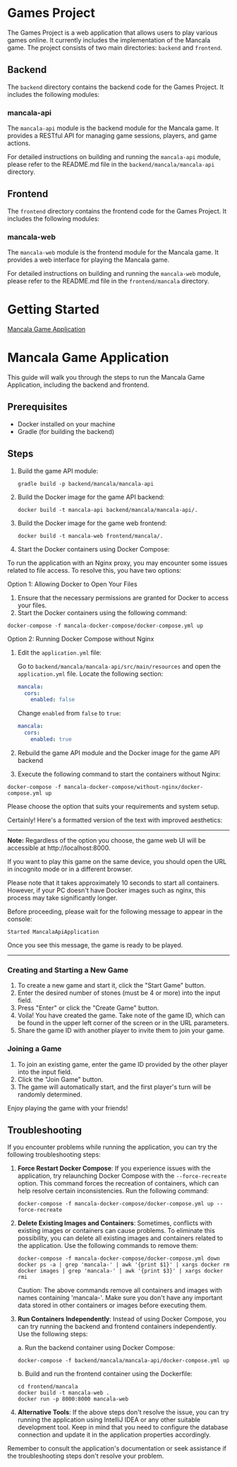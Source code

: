 # Games Project

The Games Project is a web application that allows users to play various games online. It currently includes the
implementation of the Mancala game. The project consists of two main directories: `backend` and `frontend`.

## Backend

The `backend` directory contains the backend code for the Games Project. It includes the following modules:

### mancala-api

The `mancala-api` module is the backend module for the Mancala game. It provides a RESTful API for managing game
sessions, players, and game actions.

For detailed instructions on building and running the `mancala-api` module, please refer to the README.md file in
the `backend/mancala/mancala-api` directory.

## Frontend

The `frontend` directory contains the frontend code for the Games Project. It includes the following modules:

### mancala-web

The `mancala-web` module is the frontend module for the Mancala game. It provides a web interface for playing the
Mancala game.

For detailed instructions on building and running the `mancala-web` module, please refer to the README.md file in
the `frontend/mancala` directory.

# Getting Started

[Mancala Game Application](#mancala-game-application)

# Mancala Game Application

This guide will walk you through the steps to run the Mancala Game Application, including the backend and frontend.

## Prerequisites

- Docker installed on your machine
- Gradle (for building the backend)

## Steps

1. Build the game API module:

   ```shell
   gradle build -p backend/mancala/mancala-api
   ```

2. Build the Docker image for the game API backend:

   ```shell
   docker build -t mancala-api backend/mancala/mancala-api/.
   ```

3. Build the Docker image for the game web frontend:

   ```shell
   docker build -t mancala-web frontend/mancala/.
   ```

4. Start the Docker containers using Docker Compose:

To run the application with an Nginx proxy, you may encounter some issues related to file access. To resolve this, you
have two options:

Option 1: Allowing Docker to Open Your Files

1. Ensure that the necessary permissions are granted for Docker to access your files.
2. Start the Docker containers using the following command:

```shell
docker-compose -f mancala-docker-compose/docker-compose.yml up
```

Option 2: Running Docker Compose without Nginx

1. Edit the `application.yml` file:

   Go to `backend/mancala/mancala-api/src/main/resources` and open the `application.yml` file. Locate the following section:

      ```yaml
      mancala:
        cors:
          enabled: false
      ```

   Change `enabled` from `false` to `true`:

      ```yaml
      mancala:
        cors:
          enabled: true
      ```
2. Rebuild the game API module and the Docker image for the game API backend
3. Execute the following command to start the containers without Nginx:

```shell
docker-compose -f mancala-docker-compose/without-nginx/docker-compose.yml up
```

Please choose the option that suits your requirements and system setup.

Certainly! Here's a formatted version of the text with improved aesthetics:

---

**Note:** Regardless of the option you choose, the game web UI will be accessible at http://localhost:8000.

If you want to play this game on the same device, you should open the URL in incognito mode or in a different browser.

Please note that it takes approximately 10 seconds to start all containers. However, if your PC doesn't have Docker images such as nginx, this process may take significantly longer.

Before proceeding, please wait for the following message to appear in the console:

```
Started MancalaApiApplication
```

Once you see this message, the game is ready to be played.

---

### Creating and Starting a New Game

1. To create a new game and start it, click the "Start Game" button.
2. Enter the desired number of stones (must be 4 or more) into the input field.
3. Press "Enter" or click the "Create Game" button.
4. Voila! You have created the game. Take note of the game ID, which can be found in the upper left corner of the screen
   or in the URL parameters.
5. Share the game ID with another player to invite them to join your game.

### Joining a Game

1. To join an existing game, enter the game ID provided by the other player into the input field.
2. Click the "Join Game" button.
3. The game will automatically start, and the first player's turn will be randomly determined.

Enjoy playing the game with your friends!

## Troubleshooting

If you encounter problems while running the application, you can try the following troubleshooting steps:

1. **Force Restart Docker Compose**: If you experience issues with the application, try relaunching Docker Compose with
   the `--force-recreate` option. This command forces the recreation of containers, which can help resolve certain
   inconsistencies. Run the following command:

   ```shell
   docker-compose -f mancala-docker-compose/docker-compose.yml up --force-recreate
   ```

2. **Delete Existing Images and Containers**: Sometimes, conflicts with existing images or containers can cause
   problems. To eliminate this possibility, you can delete all existing images and containers related to the
   application. Use the following commands to remove them:

   ```shell
   docker-compose -f mancala-docker-compose/docker-compose.yml down
   docker ps -a | grep 'mancala-' | awk '{print $1}' | xargs docker rm
   docker images | grep 'mancala-' | awk '{print $3}' | xargs docker rmi
   ```

   Caution: The above commands remove all containers and images with names containing 'mancala-'. Make sure you don't
   have any important data stored in other containers or images before executing them.

3. **Run Containers Independently**: Instead of using Docker Compose, you can try running the backend and frontend
   containers independently. Use the following steps:

   a. Run the backend container using Docker Compose:
   ```shell
   docker-compose -f backend/mancala/mancala-api/docker-compose.yml up
   ```

   b. Build and run the frontend container using the Dockerfile:
   ```shell
   cd frontend/mancala
   docker build -t mancala-web .
   docker run -p 8000:8000 mancala-web
   ```

4. **Alternative Tools**: If the above steps don't resolve the issue, you can try running the application using IntelliJ
   IDEA or any other suitable development tool. Keep in mind that you need to configure the database connection and
   update it in the application properties accordingly.

Remember to consult the application's documentation or seek assistance if the troubleshooting steps don't resolve your
problem.
